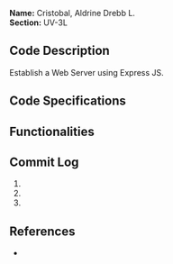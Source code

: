 ﻿
**Name:** Cristobal, Aldrine Drebb L. <br/>
**Section:** UV-3L

## Code Description
Establish a Web Server using Express JS.

## Code Specifications


## Functionalities


## Commit Log

1.  
2.  
3.  

## References
 - 